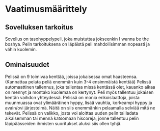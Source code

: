 # Vaatimusmäärittely
## Sovelluksen tarkoitus
Sovellus on tasohyppelypeli, joka muistuttaa jokseenkin I wanna be the boshya.
Pelin tarkoituksena on läpäistä peli mahdollisimman nopeasti ja vähin kuolemin.

## Ominaisuudet
Pelissä on 9 toimivaa kenttää, joissa jokaisessa omat haasteensa. (Kannattaa pelata peliä enemmän kuin 3-4 ensimmäistä kenttää)
Pelissä automaattinen tallennus, joka tallentaa missä kentässä olet, kauanko aikaa on mennyt ja montako kuolemaa on kertynyt. Peli myös tallentuu jokaisen kentän vaihdon yhteydessä.
Pelissä on monia erikoislaattoja, joista muunmuassa ovat ylimääräinen hyppy, lisää vauhtia, korkeampi hyppy ja avain/ovi järjestelmä. Näitä on siis enemmänkin pelaamalla selviää mitä ne tekevät.
Pelissä on valikko, josta voi aloittaa uuden pelin tai ladata aikaisemman tai mennä katsomaan hiscoreja, jonne tallentuu pelin läpipäässeiden ihmisten suoritukset aluksi siis ollen tyhjä.

